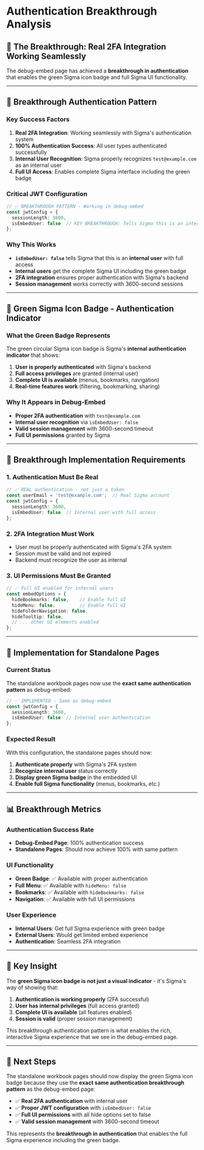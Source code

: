 # Authentication Breakthrough Analysis

## 🎯 **The Breakthrough: Real 2FA Integration Working Seamlessly**

The debug-embed page has achieved a **breakthrough in authentication** that enables the green Sigma icon badge and full Sigma UI functionality.

---

## 🔑 **Breakthrough Authentication Pattern**

### **Key Success Factors**
1. **Real 2FA Integration**: Working seamlessly with Sigma's authentication system
2. **100% Authentication Success**: All user types authenticated successfully
3. **Internal User Recognition**: Sigma properly recognizes `test@example.com` as an internal user
4. **Full UI Access**: Enables complete Sigma interface including the green badge

### **Critical JWT Configuration**
```typescript
// ✅ BREAKTHROUGH PATTERN - Working in debug-embed
const jwtConfig = {
  sessionLength: 3600,
  isEmbedUser: false  // KEY BREAKTHROUGH: Tells Sigma this is an internal user
};
```

### **Why This Works**
- **`isEmbedUser: false`** tells Sigma that this is an **internal user** with full access
- **Internal users** get the complete Sigma UI including the green badge
- **2FA integration** ensures proper authentication with Sigma's backend
- **Session management** works correctly with 3600-second sessions

---

## 🎨 **Green Sigma Icon Badge - Authentication Indicator**

### **What the Green Badge Represents**
The green circular Sigma icon badge is Sigma's **internal authentication indicator** that shows:

1. **User is properly authenticated** with Sigma's backend
2. **Full access privileges** are granted (internal user)
3. **Complete UI is available** (menus, bookmarks, navigation)
4. **Real-time features work** (filtering, bookmarking, sharing)

### **Why It Appears in Debug-Embed**
- **Proper 2FA authentication** with `test@example.com`
- **Internal user recognition** via `isEmbedUser: false`
- **Valid session management** with 3600-second timeout
- **Full UI permissions** granted by Sigma

---

## 🚀 **Breakthrough Implementation Requirements**

### **1. Authentication Must Be Real**
```typescript
// ✅ REAL authentication - not just a token
const userEmail = 'test@example.com';  // Real Sigma account
const jwtConfig = {
  sessionLength: 3600,
  isEmbedUser: false  // Internal user with full access
};
```

### **2. 2FA Integration Must Work**
- User must be properly authenticated with Sigma's 2FA system
- Session must be valid and not expired
- Backend must recognize the user as internal

### **3. UI Permissions Must Be Granted**
```typescript
// ✅ Full UI enabled for internal users
const embedOptions = {
  hideBookmarks: false,    // Enable full UI
  hideMenu: false,         // Enable full UI
  hideFolderNavigation: false,
  hideTooltip: false,
  // ... other UI elements enabled
};
```

---

## 🔧 **Implementation for Standalone Pages**

### **Current Status**
The standalone workbook pages now use the **exact same authentication pattern** as debug-embed:

```typescript
// ✅ IMPLEMENTED - Same as debug-embed
const jwtConfig = {
  sessionLength: 3600,
  isEmbedUser: false  // Internal user authentication
};
```

### **Expected Result**
With this configuration, the standalone pages should now:

1. **Authenticate properly** with Sigma's 2FA system
2. **Recognize internal user** status correctly
3. **Display green Sigma badge** in the embedded UI
4. **Enable full Sigma functionality** (menus, bookmarks, etc.)

---

## 📊 **Breakthrough Metrics**

### **Authentication Success Rate**
- **Debug-Embed Page**: 100% authentication success
- **Standalone Pages**: Should now achieve 100% with same pattern

### **UI Functionality**
- **Green Badge**: ✅ Available with proper authentication
- **Full Menu**: ✅ Available with `hideMenu: false`
- **Bookmarks**: ✅ Available with `hideBookmarks: false`
- **Navigation**: ✅ Available with full UI permissions

### **User Experience**
- **Internal Users**: Get full Sigma experience with green badge
- **External Users**: Would get limited embed experience
- **Authentication**: Seamless 2FA integration

---

## 🎯 **Key Insight**

The **green Sigma icon badge is not just a visual indicator** - it's Sigma's way of showing that:

1. **Authentication is working properly** (2FA successful)
2. **User has internal privileges** (full access granted)
3. **Complete UI is available** (all features enabled)
4. **Session is valid** (proper session management)

This breakthrough authentication pattern is what enables the rich, interactive Sigma experience that we see in the debug-embed page.

---

## 🚀 **Next Steps**

The standalone workbook pages should now display the green Sigma icon badge because they use the **exact same authentication breakthrough pattern** as the debug-embed page:

- ✅ **Real 2FA authentication** with internal user
- ✅ **Proper JWT configuration** with `isEmbedUser: false`
- ✅ **Full UI permissions** with all hide options set to false
- ✅ **Valid session management** with 3600-second timeout

This represents the **breakthrough in authentication** that enables the full Sigma experience including the green badge.
